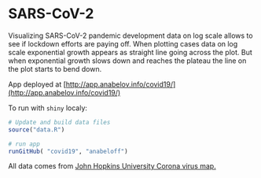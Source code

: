 # SARS-CoV-2

Visualizing SARS-CoV-2 pandemic development data on log scale allows to see if lockdown efforts are paying off. When plotting cases data on log scale exponential growth appears as straight line going across the plot. But when exponential growth slows down and reaches the plateau the line on the plot starts to bend down.

App deployed at [http://app.anabelov.info/covid19/](http://app.anabelov.info/covid19/)

To run with `shiny` localy:
``` R
# Update and build data files
source("data.R")

# run app
runGitHub( "covid19", "anabeloff")
```
  

All data comes from [John Hopkins University Corona virus map.](https://github.com/CSSEGISandData/COVID-19)